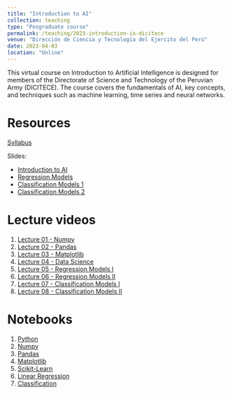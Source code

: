 ```yaml
---
title: "Introduction to AI"
collection: teaching
type: "Posgraduate course"
permalink: /teaching/2023-introduction-ia-dicitece
venue: "Dirección de Ciencia y Tecnología del Ejercito del Perú"
date: 2023-04-03
location: "Online"
---
```


This virtual course on Introduction to Artificial Intelligence is designed for members of the Directorate of Science and Technology of the Peruvian Army (DICITECE). The course covers the fundamentals of AI, key concepts, and techniques such as machine learning, time series and neural networks.


Resources
======
[Syllabus](https://drive.google.com/file/d/1H33AYl7BfFxdaB7yrmoAw-2sCAlRyLR0/view)

Slides:
* [Introduction to AI](https://drive.google.com/file/d/172kWQMwMZwbygWOZ3PBsiBKt588F63QX/view)
* [Regression Models](https://drive.google.com/file/d/11P7Mna6LkxP_aQN7uumloCVZ2rLVUMts/view)
* [Classification Models 1](https://drive.google.com/file/d/1N-5JyTJU8y20Puhf4GATifjPyws7M_B_/view)
* [Classification Models 2](https://drive.google.com/file/d/1E_-B9yZpiQCPGqD2VhvuBi5JlZGhI9hq/view)


Lecture videos
======
1. [Lecture 01 - Numpy](https://www.youtube.com/watch?v=X9pzCdfUO4g)
2. [Lecture 02 - Pandas](https://www.youtube.com/watch?v=3d6irxSVYto)
3. [Lecture 03 - Matplotlib](https://www.youtube.com/watch?v=gNM15emRSS8)
4. [Lecture 04 - Data Science](https://www.youtube.com/watch?v=DsXgFFFDkoQ)
5. [Lecture 05 - Regression Models I](https://www.youtube.com/watch?v=KmPVswgJEo0)
6. [Lecture 06 - Regression Models II](https://www.youtube.com/watch?v=jRJ4SBjJPJM)
7. [Lecture 07 - Classification Models I](https://www.youtube.com/watch?v=IHacvzxLiZg)
8. [Lecture 08 - Classification Models II](https://www.youtube.com/watch?v=rAjhjRivjjY)


Notebooks
=====
1. [Python](https://github.com/walterpcasas/notebooks_class/blob/master/2023/dicitece/python.ipynb)
2. [Numpy](https://github.com/walterpcasas/notebooks_class/blob/master/2023/dicitece/numpy.ipynb)
3. [Pandas](https://github.com/walterpcasas/notebooks_class/blob/master/2023/dicitece/pandas.ipynb)
4. [Matplotlib](https://github.com/walterpcasas/notebooks_class/blob/master/2023/dicitece/matplotlib.ipynb)
5. [Scikit-Learn](https://github.com/walterpcasas/notebooks_class/blob/master/2023/dicitece/sklearn.ipynb)
6. [Linear Regression](https://github.com/walterpcasas/notebooks_class/blob/master/2023/dicitece/regression.ipynb)
7. [Classification](https://github.com/walterpcasas/notebooks_class/blob/master/2023/dicitece/classification.ipynb)